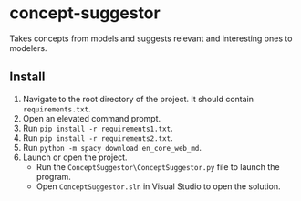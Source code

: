 # concept-suggestor
Takes concepts from models and suggests relevant and interesting ones to modelers.

## Install
1. Navigate to the root directory of the project. It should contain `requirements.txt`.
2. Open an elevated command prompt.
3. Run `pip install -r requirements1.txt`.
4. Run `pip install -r requirements2.txt`.
5. Run `python -m spacy download en_core_web_md`.
6. Launch or open the project.
    - Run the `ConceptSuggestor\ConceptSuggestor.py` file to launch the program.
    - Open `ConceptSuggestor.sln` in Visual Studio to open the solution.

